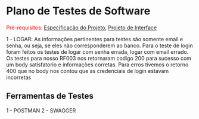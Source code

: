 # Plano de Testes de Software

<span style="color:red">Pré-requisitos: <a href="2-Especificação do Projeto.md"> Especificação do Projeto</a></span>, <a href="3-Projeto de Interface.md"> Projeto de Interface</a>

1 - LOGAR: As informações pertinentes para testes são somente email e senha, ou seja, se eles não corresponderem ao banco. Para o teste de login foram feitos os testes de logar com senha errada, logar com email errado. Os testes para nosso RF003 nos retornaram codigo 200 para sucesso com um body satisfatorio e informações corretas. Para erros tivemos o retorno 400 que no body nos contou que as credenciais de login estavam incorretas

## Ferramentas de Testes
1 - POSTMAN
2 - SWAGGER
